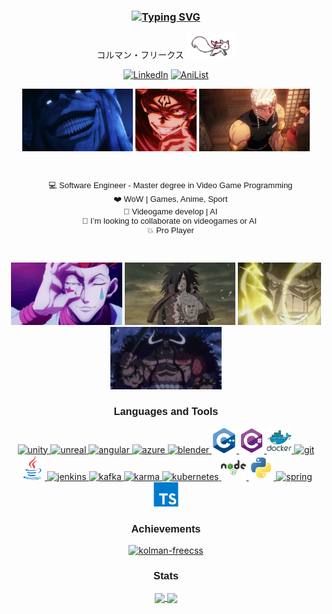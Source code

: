 
<link rel="preconnect" href="https://fonts.googleapis.com">
<link rel="preconnect" href="https://fonts.gstatic.com" crossorigin>
<link href="https://fonts.googleapis.com/css2?family=Exo+2:ital,wght@0,100..900;1,100..900&display=swap" rel="stylesheet">

<div align="center">

### [![Typing SVG](https://readme-typing-svg.demolab.com?font=Fira+Code&pause=1000&color=F70000&background=FFFFFF00&width=435&lines=%F0%9F%91%BE+Hi+I'm+Sergio+%F0%9F%91%BE;%F0%9F%91%BE+This+is+my+little+space+%F0%9F%91%BE;%F0%9F%91%BE+I+have+some+interesting+things+%F0%9F%91%BE)](https://git.io/typing-svg)

コルマン・フリークス 
<img src="assets/kyubey.gif" height="40" />

[![LinkedIn](https://img.shields.io/static/v1?label=LinkedIn&message=%20&color=blue&logo=LinkedIn&style=flat-square&logoColor=blue)](https://www.linkedin.com/in/sergiomartinezroman/)
[![AniList](https://img.shields.io/static/v1?label=AniList&message=%20&color=red&style=flat-square&logo=anilist&logoColor=red)](https://anilist.co/user/KolmanFreecss/animelist)

</div>

<p align="center">
<img src="assets/solo-leveling.gif" height="100" />
<img src="assets/sukuna-uji-itadiri.gif" height="100" />
<img src="assets/tengen-uzui-tengen.gif" height="100" />
</p>

<pre>
<p align="center" style="font-family:'Exo 2', sans-serif;font-size:13px">
    💻 Software Engineer - Master degree in Video Game Programming
    ❤️ WoW | Games, Anime, Sport
    💬 Videogame develop | AI
    👯 I’m looking to collaborate on videogames or AI 
    💥 Pro Player
</p>
</pre>

<p align="center">
<img src="assets/hisoka-morow-magician.gif" height="100" />
<img src="assets/madara-uchiha.gif" height="100" />
<img src="assets/divine-smite.gif" height="100" />
<img src="assets/one-piece-kaido.gif" height="100" />
</p>

<div align="center" style="font-family:'Exo 2', sans-serif">

### Languages and Tools

</div>

<p align="center"> 
    <a href="https://angular.io" target="_blank" rel="noreferrer"> 
      <img src="https://www.vectorlogo.zone/logos/unity3d/unity3d-icon.svg" alt="unity" width="40" height="40"/> </a> <a href="https://unrealengine.com/" target="_blank" rel="noreferrer"> 
      <img src="https://raw.githubusercontent.com/kenangundogan/fontisto/036b7eca71aab1bef8e6a0518f7329f13ed62f6b/icons/svg/brand/unreal-engine.svg" alt="unreal" width="40" height="40"/>
      <img src="https://angular.io/assets/images/logos/angular/angular.svg" alt="angular" width="40" height="40"/> </a> <a href="https://azure.microsoft.com/en-in/" target="_blank" rel="noreferrer"> <img src="https://www.vectorlogo.zone/logos/microsoft_azure/microsoft_azure-icon.svg" alt="azure" width="40" height="40"/> </a> <a href="https://www.blender.org/" target="_blank" rel="noreferrer"> <img src="https://download.blender.org/branding/community/blender_community_badge_white.svg" alt="blender" width="40" height="40"/> </a> <a href="https://www.w3schools.com/cpp/" target="_blank" rel="noreferrer"> <img src="https://raw.githubusercontent.com/devicons/devicon/master/icons/cplusplus/cplusplus-original.svg" alt="cplusplus" width="40" height="40"/> </a> <a href="https://www.w3schools.com/cs/" target="_blank" rel="noreferrer"> <img src="https://raw.githubusercontent.com/devicons/devicon/master/icons/csharp/csharp-original.svg" alt="csharp" width="40" height="40"/> </a> <a href="https://www.docker.com/" target="_blank" rel="noreferrer"> <img src="https://raw.githubusercontent.com/devicons/devicon/master/icons/docker/docker-original-wordmark.svg" alt="docker" width="40" height="40"/> </a> <a href="https://git-scm.com/" target="_blank" rel="noreferrer"> <img src="https://www.vectorlogo.zone/logos/git-scm/git-scm-icon.svg" alt="git" width="40" height="40"/> </a> <a href="https://www.java.com" target="_blank" rel="noreferrer"> <img src="https://raw.githubusercontent.com/devicons/devicon/master/icons/java/java-original.svg" alt="java" width="40" height="40"/> </a> <a href="https://www.jenkins.io" target="_blank" rel="noreferrer"> <img src="https://www.vectorlogo.zone/logos/jenkins/jenkins-icon.svg" alt="jenkins" width="40" height="40"/> </a> <a href="https://kafka.apache.org/" target="_blank" rel="noreferrer"> <img src="https://www.vectorlogo.zone/logos/apache_kafka/apache_kafka-icon.svg" alt="kafka" width="40" height="40"/> </a> <a href="https://karma-runner.github.io/latest/index.html" target="_blank" rel="noreferrer"> <img src="https://raw.githubusercontent.com/detain/svg-logos/780f25886640cef088af994181646db2f6b1a3f8/svg/karma.svg" alt="karma" width="40" height="40"/> </a> <a href="https://kubernetes.io" target="_blank" rel="noreferrer"> <img src="https://www.vectorlogo.zone/logos/kubernetes/kubernetes-icon.svg" alt="kubernetes" width="40" height="40"/> </a> <a href="https://nodejs.org" target="_blank" rel="noreferrer"> <img src="https://raw.githubusercontent.com/devicons/devicon/master/icons/nodejs/nodejs-original-wordmark.svg" alt="nodejs" width="40" height="40"/> </a> <a href="https://www.python.org" target="_blank" rel="noreferrer"> <img src="https://raw.githubusercontent.com/devicons/devicon/master/icons/python/python-original.svg" alt="python" width="40" height="40"/> </a> <a href="https://spring.io/" target="_blank" rel="noreferrer"> 
      <img src="https://www.vectorlogo.zone/logos/springio/springio-icon.svg" alt="spring" width="40" height="40"/> </a> <a href="https://www.typescriptlang.org/" target="_blank" rel="noreferrer"> <img src="https://raw.githubusercontent.com/devicons/devicon/master/icons/typescript/typescript-original.svg" alt="typescript" width="40" height="40"/> </a> <a href="https://unity.com/" target="_blank" rel="noreferrer"> 
    </a> 
</p>

<div align="center" style="font-family:'Exo 2', sans-serif">

### Achievements

</div>

<p align="center">
    <a href="https://github.com/ryo-ma/github-profile-trophy"><img src="https://github-profile-trophy.vercel.app/?username=kolman-freecss&row=2&column=3&no-frame=true&no-bg=true&theme=dark_lover" alt="kolman-freecss" /></a> 
</p>

<div align="center" style="font-family:'Exo 2', sans-serif">

### Stats

</div>

<p align="center">
    <a href="https://www.linkedin.com/in/sergiomartinezroman/">
      <img height=160 align="center" src="https://github-readme-stats.vercel.app/api/top-langs/?username=Kolman-Freecss&layout=donut&hide=shaderlab,hlsl,makefile,html&hide_progress=true&theme=shadow_red" />
    </a>
    <a href="https://www.linkedin.com/in/sergiomartinezroman/">
      <img height=160 align="center" src="https://github-readme-stats.vercel.app/api?username=Kolman-Freecss&show_icons=true&theme=shadow_red&hide=contribs" />
    </a>
</p>